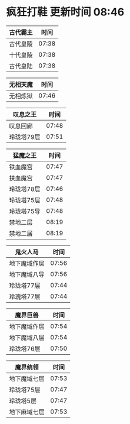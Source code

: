 # 疯狂打鞋 更新时间 08:46

| 古代霸主   | 时间    |
|--------|-------|
| 古代皇陵 | 07:38 |
| 十代皇陵 | 07:38 |
| 古代皇陆 | 07:38 |

| 无相天魔   | 时间    |
|--------|-------|
| 无相炼狱 | 07:46 |

| 叹息之王   | 时间    |
|--------|-------|
| 叹息回廊 | 07:48 |
| 玲珑塔79层 | 07:51 |

| 猛魔之王   | 时间    |
|--------|-------|
| 铁血魔宫 | 07:47 |
| 扶血魔宫 | 07:47 |
| 玲珑塔78层 | 07:46 |
| 玲珑塔75层 | 07:48 |
| 玲珑塔75导 | 07:48 |
| 禁地二层 | 08:19 |
| 禁地二居 | 08:19 |

| 鬼火人马   | 时间    |
|--------|-------|
| 地下魔域作层 | 07:56 |
| 地下魔域八导 | 07:56 |
| 玲珑塔77层 | 07:44 |
| 玲瑰塔77层 | 07:44 |

| 魔界巨兽   | 时间    |
|--------|-------|
| 地下魔域作层 | 07:54 |
| 地下魔域八层 | 07:54 |
| 玲珑塔76层 | 07:50 |

| 魔界统领   | 时间    |
|--------|-------|
| 地下魔域七层 | 07:53 |
| 玲珑塔75层 | 07:47 |
| 玲珑塔5层 | 07:47 |
| 地下麻域七层 | 07:53 |